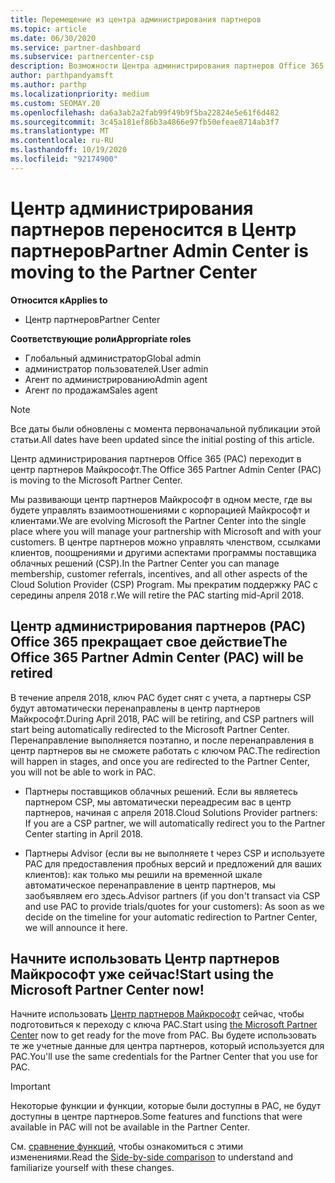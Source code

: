 ```yaml
---
title: Перемещение из центра администрирования партнеров
ms.topic: article
ms.date: 06/30/2020
ms.service: partner-dashboard
ms.subservice: partnercenter-csp
description: Возможности Центра администрирования партнеров Office 365 переносятся в Центр партнеров. Узнайте, что это значит и как выполнять действия в центре партнеров.
author: parthpandyamsft
ms.author: parthp
ms.localizationpriority: medium
ms.custom: SEOMAY.20
ms.openlocfilehash: da6a3ab2a2fab99f49b9f5ba22824e5e61f6d482
ms.sourcegitcommit: 3c45a181ef86b3a4866e97fb50efeae8714ab3f7
ms.translationtype: MT
ms.contentlocale: ru-RU
ms.lasthandoff: 10/19/2020
ms.locfileid: "92174900"
---
```

# <a name="partner-admin-center-is-moving-to-the-partner-center"></a><span data-ttu-id="1b31e-104">Центр администрирования партнеров переносится в Центр партнеров</span><span class="sxs-lookup"><span data-stu-id="1b31e-104">Partner Admin Center is moving to the Partner Center</span></span>

<span data-ttu-id="1b31e-105">**Относится к**</span><span class="sxs-lookup"><span data-stu-id="1b31e-105">**Applies to**</span></span>

- <span data-ttu-id="1b31e-106">Центр партнеров</span><span class="sxs-lookup"><span data-stu-id="1b31e-106">Partner Center</span></span>

<span data-ttu-id="1b31e-107">**Соответствующие роли**</span><span class="sxs-lookup"><span data-stu-id="1b31e-107">**Appropriate roles**</span></span>
- <span data-ttu-id="1b31e-108">Глобальный администратор</span><span class="sxs-lookup"><span data-stu-id="1b31e-108">Global admin</span></span>
- <span data-ttu-id="1b31e-109">администратор пользователей.</span><span class="sxs-lookup"><span data-stu-id="1b31e-109">User admin</span></span>
- <span data-ttu-id="1b31e-110">Агент по администрированию</span><span class="sxs-lookup"><span data-stu-id="1b31e-110">Admin agent</span></span>
- <span data-ttu-id="1b31e-111">Агент по продажам</span><span class="sxs-lookup"><span data-stu-id="1b31e-111">Sales agent</span></span>

> [!NOTE]  
> <span data-ttu-id="1b31e-112">Все даты были обновлены с момента первоначальной публикации этой статьи.</span><span class="sxs-lookup"><span data-stu-id="1b31e-112">All dates have been updated since the initial posting of this article.</span></span>

<span data-ttu-id="1b31e-113">Центр администрирования партнеров Office 365 (PAC) переходит в центр партнеров Майкрософт.</span><span class="sxs-lookup"><span data-stu-id="1b31e-113">The Office 365 Partner Admin Center (PAC) is moving to the Microsoft Partner Center.</span></span>

<span data-ttu-id="1b31e-114">Мы развивающи центр партнеров Майкрософт в одном месте, где вы будете управлять взаимоотношениями с корпорацией Майкрософт и клиентами.</span><span class="sxs-lookup"><span data-stu-id="1b31e-114">We are evolving Microsoft the Partner Center into the single place where you will manage your partnership with Microsoft and with your customers.</span></span> <span data-ttu-id="1b31e-115">В центре партнеров можно управлять членством, ссылками клиентов, поощрениями и другими аспектами программы поставщика облачных решений (CSP).</span><span class="sxs-lookup"><span data-stu-id="1b31e-115">In the Partner Center you can manage membership, customer referrals, incentives, and all other aspects of the Cloud Solution Provider (CSP) Program.</span></span> <span data-ttu-id="1b31e-116">Мы прекратим поддержку PAC с середины апреля 2018 г.</span><span class="sxs-lookup"><span data-stu-id="1b31e-116">We will retire the PAC starting mid-April 2018.</span></span>

## <a name="the-office-365-partner-admin-center-pac-will-be-retired"></a><span data-ttu-id="1b31e-117">Центр администрирования партнеров (PAC) Office 365 прекращает свое действие</span><span class="sxs-lookup"><span data-stu-id="1b31e-117">The Office 365 Partner Admin Center (PAC) will be retired</span></span>

<span data-ttu-id="1b31e-118">В течение апреля 2018, ключ PAC будет снят с учета, а партнеры CSP будут автоматически перенаправлены в центр партнеров Майкрософт.</span><span class="sxs-lookup"><span data-stu-id="1b31e-118">During April 2018, PAC will be retiring, and CSP partners will start being automatically redirected to the Microsoft Partner Center.</span></span> <span data-ttu-id="1b31e-119">Перенаправление выполняется поэтапно, и после перенаправления в центр партнеров вы не сможете работать с ключом PAC.</span><span class="sxs-lookup"><span data-stu-id="1b31e-119">The redirection will happen in stages, and once you are redirected to the Partner Center, you will not be able to work in PAC.</span></span> 

- <span data-ttu-id="1b31e-120">Партнеры поставщиков облачных решений. Если вы являетесь партнером CSP, мы автоматически переадресим вас в центр партнеров, начиная с апреля 2018.</span><span class="sxs-lookup"><span data-stu-id="1b31e-120">Cloud Solutions Provider partners: If you are a CSP partner, we will automatically redirect you to the Partner Center starting in April 2018.</span></span>

- <span data-ttu-id="1b31e-121">Партнеры Advisor (если вы не выполняете t через CSP и используете PAC для предоставления пробных версий и предложений для ваших клиентов): как только мы решили на временной шкале автоматическое перенаправление в центр партнеров, мы заобъявляем его здесь.</span><span class="sxs-lookup"><span data-stu-id="1b31e-121">Advisor partners (if you don't transact via CSP and use PAC to provide trials/quotes for your customers): As soon as we decide on the timeline for your automatic redirection to Partner Center, we will announce it here.</span></span>

## <a name="start-using-the-microsoft-partner-center-now"></a><span data-ttu-id="1b31e-122">Начните использовать Центр партнеров Майкрософт уже сейчас!</span><span class="sxs-lookup"><span data-stu-id="1b31e-122">Start using the Microsoft Partner Center now!</span></span>

<span data-ttu-id="1b31e-123">Начните использовать [Центр партнеров Майкрософт](https://partnercenter.microsoft.com/) сейчас, чтобы подготовиться к переходу с ключа PAC.</span><span class="sxs-lookup"><span data-stu-id="1b31e-123">Start using [the Microsoft Partner Center](https://partnercenter.microsoft.com/) now to get ready for the move from PAC.</span></span>  <span data-ttu-id="1b31e-124">Вы будете использовать те же учетные данные для центра партнеров, который используется для PAC.</span><span class="sxs-lookup"><span data-stu-id="1b31e-124">You'll use the same credentials for the Partner Center that you use for PAC.</span></span>

> [!IMPORTANT]  
> <span data-ttu-id="1b31e-125">Некоторые функции и функции, которые были доступны в PAC, не будут доступны в центре партнеров.</span><span class="sxs-lookup"><span data-stu-id="1b31e-125">Some features and functions that were available in PAC will not be available in the Partner Center.</span></span>

 <span data-ttu-id="1b31e-126">См. [сравнение функций](moving-from-pac-to-pc.md), чтобы ознакомиться с этими изменениями.</span><span class="sxs-lookup"><span data-stu-id="1b31e-126">Read the [Side-by-side comparison](moving-from-pac-to-pc.md) to understand and familiarize yourself with these changes.</span></span> 